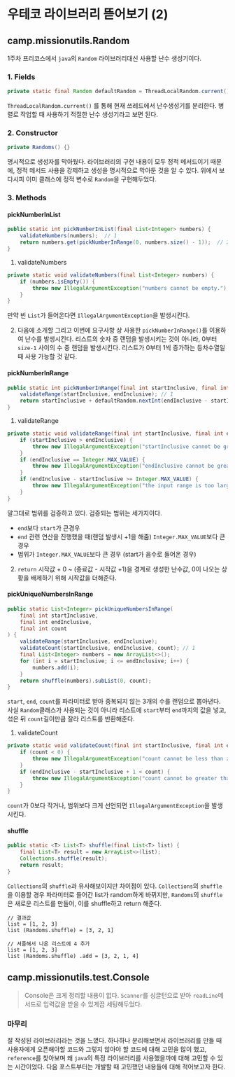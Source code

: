 # 우테코 라이브러리 뜯어보기 (2)
## camp.missionutils.Random
1주차 프리코스에서 ```java```의 ```Random``` 라이브러리대신 사용할 난수 생성기이다. 
### 1. Fields
```java
private static final Random defaultRandom = ThreadLocalRandom.current();
```
```ThreadLocalRandom.current()``` 를 통해 현재 쓰레드에서 난수생성기를 분리한다. 병렬로 작업할 때 사용하기 적절한
난수 생성기라고 보면 된다.

### 2. Constructor
```java
private Randoms() {}
```
명시적으로 생성자를 막아뒀다. 라이브러리의 구현 내용이 모두 정적 메서드이기 때문에, 정적 메서드 사용을 강제하고
생성을 명시적으로 막아둔 것을 알 수 있다. 위에서 보다시피 이미 클래스에 정적 변수로 ```Random```을 구현해두었다.

### 3. Methods

#### pickNumberInList
```java
public static int pickNumberInList(final List<Integer> numbers) {
    validateNumbers(numbers);  // 1
    return numbers.get(pickNumberInRange(0, numbers.size() - 1));  // 2
}
```

1. validateNumbers
```java
private static void validateNumbers(final List<Integer> numbers) {
    if (numbers.isEmpty()) {
        throw new IllegalArgumentException("numbers cannot be empty.");
    }
}
```

만약 빈 ```List```가 들어온다면 ```IllegalArgumentException```을 발생시킨다.

2. 다음에 소개할 그리고 이번에 요구사항 상 사용한 ```pickNumberInRange()```를 이용하여 난수를 발생시킨다.
리스트의 숫자 중 랜덤을 발생시키는 것이 아니라, 0부터 ```size-1``` 사이의 수 중 랜덤을 발생시킨다. 리스트가 0부터 1씩 증가하는 등차수열일 때 사용 가능할 것 같다.

#### pickNumberInRange

```java
public static int pickNumberInRange(final int startInclusive, final int endInclusive) {
    validateRange(startInclusive, endInclusive); // 1
    return startInclusive + defaultRandom.nextInt(endInclusive - startInclusive + 1); // 2
}
```
1. validateRange
```java
private static void validateRange(final int startInclusive, final int endInclusive) {
    if (startInclusive > endInclusive) {
        throw new IllegalArgumentException("startInclusive cannot be greater than endInclusive.");
    }
    if (endInclusive == Integer.MAX_VALUE) {
        throw new IllegalArgumentException("endInclusive cannot be greater than Integer.MAX_VALUE.");
    }
    if (endInclusive - startInclusive >= Integer.MAX_VALUE) {
        throw new IllegalArgumentException("the input range is too large.");
    }
}
```
말그대로 범위를 검증하고 있다. 검증되는 범위는 세가지이다.
- ```end```보다 ```start```가 큰경우
- ```end``` 관련 연산을 진행했을 때(랜덤 발생시 +1을 해줌) ```Integer.MAX_VALUE```보다 큰경우
- 범위가 ```Integer.MAX_VALUE```보다 큰 경우 (start가 음수로 들어온 경우)

2. ```return``` 시작값 + 0 ~ (종료값 - 시작값 +1)을 경계로 생성한 난수값, 0이 나오는 상황을 배제하기 위해 시작값을 더해준다. 

#### pickUniqueNumbersInRange

```java
public static List<Integer> pickUniqueNumbersInRange(
    final int startInclusive,
    final int endInclusive,
    final int count
) {
    validateRange(startInclusive, endInclusive);
    validateCount(startInclusive, endInclusive, count); // 1
    final List<Integer> numbers = new ArrayList<>();
    for (int i = startInclusive; i <= endInclusive; i++) {
        numbers.add(i);
    }
    return shuffle(numbers).subList(0, count);
}
```
```start```, ```end```, ```count```를 파라미터로 받아 중복되지 않는 3개의 수를 랜덤으로 뽑아낸다.
사실 ```Random```클래스가 사용되는 것이 아니라 리스트에 ```start```부터 ```end```까지의 값을 넣고, 섞은 뒤 ```count```길이만큼 잘라 리스트를 반환해준다.

1. validateCount
```java
private static void validateCount(final int startInclusive, final int endInclusive, final int count) {
    if (count < 0) {
        throw new IllegalArgumentException("count cannot be less than zero.");
    }
    if (endInclusive - startInclusive + 1 < count) {
        throw new IllegalArgumentException("count cannot be greater than the input range.");
    }
}
```
```count```가 0보다 작거나, 범위보다 크게 선언되면 ```IllegalArgumentException```을 발생시킨다.


#### shuffle
```java
public static <T> List<T> shuffle(final List<T> list) {
    final List<T> result = new ArrayList<>(list);
    Collections.shuffle(result);
    return result;
}
```
```Collections```의 ```shuffle```과 유사해보이지만 차이점이 있다.
```Collections```의 ```shuffle```을 이용할 경우 파라미터로 들어간 list가 random하게 바뀌지만, 
```Randoms```의 ```shuffle```은 새로운 리스트를 만들어, 이를 shuffle하고 return 해준다.

```
// 결과값
list = [1, 2, 3]
list (Randoms.shuffle) = [3, 2, 1]

// 셔플해서 나온 리스트에 4 추가        
list = [1, 2, 3]
list (Randoms.shuffle) .add = [3, 2, 1, 4]
```

## camp.missionutils.test.Console
> Console은 크게 정리할 내용이 없다. ```Scanner```를 싱글턴으로 받아 ```readLine```메서드로 입력값을 받을 수 있게끔 세팅해두었다.

### 마무리
잘 작성된 라이브러리라는 것을 느꼈다. 하나하나 분리해보면서 라이브러리를 만들 때 사용자에게 오픈해야할 코드와
그렇지 않아야 할 코드에 대해 고민을 많이 했고, ```reference```를 찾아보며 왜 ```java```의 특정 라이브러리를 사용했을까에 대해
고민할 수 있는 시간이었다. 다음 포스트부터는 개발할 때 고민했던 내용들에 대해 적어보고자 한다.
